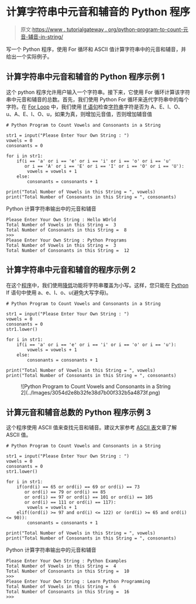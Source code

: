 # 计算字符串中元音和辅音的 Python 程序

> 原文:[https://www . tutorialgateway . org/python-program-to-count-元音-辅音-in-string/](https://www.tutorialgateway.org/python-program-to-count-vowels-and-consonants-in-a-string/)

写一个 Python 程序，使用 For 循环和 ASCII 值计算字符串中的元音和辅音，并给出一个实际例子。

## 计算字符串中元音和辅音的 Python 程序示例 1

这个 python 程序允许用户输入一个字符串。接下来，它使用 For 循环计算该字符串中元音和辅音的总数。首先，我们使用 Python For 循环来迭代字符串中的每个字符。在 [For Loop](https://www.tutorialgateway.org/python-for-loop/) 中，我们使用 [If 语句](https://www.tutorialgateway.org/python-if-statement/)检查[字符串](https://www.tutorialgateway.org/python-string/)字符是否为 A、E、I、O、u、A、E、I、O、u，如果为真，则增加元音值，否则增加辅音值

```
# Python Program to Count Vowels and Consonants in a String

str1 = input("Please Enter Your Own String : ")
vowels = 0
consonants = 0

for i in str1:
    if(i == 'a' or i == 'e' or i == 'i' or i == 'o' or i == 'u'
       or i == 'A' or i == 'E' or i == 'I' or i == 'O' or i == 'U'):
        vowels = vowels + 1
    else:
        consonants = consonants + 1

print("Total Number of Vowels in this String = ", vowels)
print("Total Number of Consonants in this String = ", consonants)
```

Python 计算字符串输出中的元音和辅音

```
Please Enter Your Own String : Hello WOrld
Total Number of Vowels in this String =  3
Total Number of Consonants in this String =  8
>>> 
Please Enter Your Own String : Python Programs
Total Number of Vowels in this String =  3
Total Number of Consonants in this String =  12
```

## 计算字符串中元音和辅音的程序示例 2

在这个[程序](https://www.tutorialgateway.org/python-programming-examples/)中，我们使用[降低](https://www.tutorialgateway.org/python-lower/)功能将字符串覆盖为小写。这样，您只能在 [Python](https://www.tutorialgateway.org/python-tutorial/) If 语句中使用 a、e、I、o、u(避免大写字母)。

```
# Python Program to Count Vowels and Consonants in a String

str1 = input("Please Enter Your Own String : ")
vowels = 0
consonants = 0
str1.lower()

for i in str1:
    if(i == 'a' or i == 'e' or i == 'i' or i == 'o' or i == 'u'):
        vowels = vowels + 1
    else:
        consonants = consonants + 1

print("Total Number of Vowels in this String = ", vowels)
print("Total Number of Consonants in this String = ", consonants)
```

<figure class="wp-block-image">![Python Program to Count Vowels and Consonants in a String 2](../Images/3054d2e8b32fe38d7b00f332b5a4873f.png)</figure>

## 计算元音和辅音总数的 Python 程序示例 3

这个程序使用 ASCII 值来查找元音和辅音。建议大家参考 [ASCII 表](https://www.tutorialgateway.org/ascii-table/)文章了解 ASCII 值。

```
# Python Program to Count Vowels and Consonants in a String

str1 = input("Please Enter Your Own String : ")
vowels = 0
consonants = 0
str1.lower()

for i in str1:
    if(ord(i) == 65 or ord(i) == 69 or ord(i) == 73
       or ord(i) == 79 or ord(i) == 85
       or ord(i) == 97 or ord(i) == 101 or ord(i) == 105
       or ord(i) == 111 or ord(i) == 117):
        vowels = vowels + 1
    elif((ord(i) >= 97 and ord(i) <= 122) or (ord(i) >= 65 and ord(i) <= 90)):
        consonants = consonants + 1

print("Total Number of Vowels in this String = ", vowels)
print("Total Number of Consonants in this String = ", consonants)
```

Python 计算字符串输出中的元音和辅音

```
Please Enter Your Own String : Python Examples
Total Number of Vowels in this String =  4
Total Number of Consonants in this String =  10
>>> 
Please Enter Your Own String : Learn Python Programming
Total Number of Vowels in this String =  6
Total Number of Consonants in this String =  16
>>> 
```